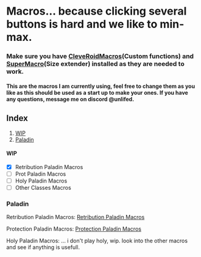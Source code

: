 # Macros... because clicking several buttons is hard and we like to min-max.
### Make sure you have [CleveRoidMacros](https://github.com/bhhandley/CleveRoidMacros)(Custom functions) and [SuperMacro](https://github.com/Monteo/SuperMacro)(Size extender) installed as they are needed to work.
#### This are the macros I am currently using, feel free to change them as you like as this should be used as a start up to make your ones. If you have any questions, message me on discord @unlifed.
## Index
1. [WIP](#wip)
2. [Paladin](#paladin)
 
#### WIP
- [x] Retribution Paladin Macros
- [ ] Prot Paladin Macros
- [ ] Holy Paladin Macros
- [ ] Other Classes Macros  

### Paladin
Retribution Paladin Macros:
[Retribution Paladin Macros](https://github.com/Guilherme-r-Carvalho/Twow-Macros/blob/main/RetPaladinMacros.md)

Protection Paladin Macros:
[Protection Paladin Macros](https://github.com/Guilherme-r-Carvalho/Twow-Macros/blob/main/ProtPaladinMacros.md)

Holy Paladin Macros: 
 ... i don't play holy, wip. look into the other macros and see if anything is usefull.